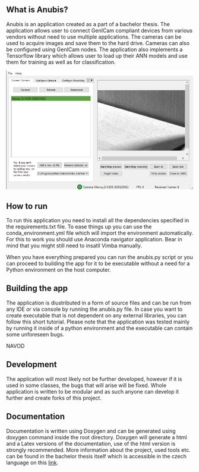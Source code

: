 ## What is Anubis?
Anubis is an application created as a part of a bachelor thesis. The application allows user to connect GenICam compliant devices from various vendors without need to use multiple applications. The cameras can be used to acquire images and save them to the hard drive. Cameras can also be configured using GenICam nodes. The application also implements a Tensorflow library which allows user to load up their ANN models and use them for training as well as for classification.

![alt text](./Help/whole_app.png "Application preview")

## How to run
To run this application you need to install all the dependencies specified in the requirements.txt file. To ease things up you can use the conda_environment.yml file which will import the environment automatically. For this to work you should use Anaconda navigator application. Bear in mind that you might still need to insatll Vimba manually.

When you have everything prepared you can run the anubis.py script or you can proceed to building the app for it to be executable without a need for a Python environment on the host computer.

## Building the app
The application is diustributed in a form of source files and can be run from any IDE or via console by running the anubis.py file. In case you want to create executable that is not dependent on any external libraries, you can follow this short tutorial. Please note that the application was tested mainly by running it inside of a python environment and the executable can contain some unforeseen bugs.

NAVOD

## Development
The application will most likely not be further developed, however if it is used in some classes, the bugs that will arise will be fixed. Whole application is written to be modular and as such anyone can develop it further and create forks of this project.

## Documentation
Documentation is written using Doxygen and can be generated using doxygen command inside the root directory. Doxygen will generate a html and a Latex versions of the documentation, use of the html version is strongly recommended. More information about the project, used tools etc. can be found in the bachelor thesis itself which is accessible in the czech language on this [link](https://www.vutbr.cz).
